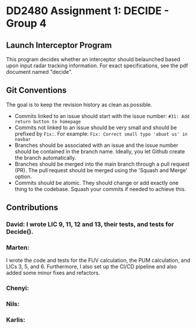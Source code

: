 # DD2480 Assignment 1: DECIDE - Group 4

## Launch Interceptor Program
This program decides whether an interceptor should belaunched based upon input radar tracking information. For exact specifications, see the pdf document named "decide".


## Git Conventions
The goal is to keep the revision history as clean as possible.

- Commits linked to an issue should start with the issue number: `#31: Add return button to homepage`
- Commits not linked to an issue should be very small and should be prefixed by `Fix:`. For example: `Fix: Correct small typo 'abuot us' in navbar`
- Branches should be associated with an issue and the issue number should be contained in the branch name. Ideally, you let Github create the branch automatically. 
- Branches should be merged into the main branch through a pull request (PR). The pull request should be merged using the 'Squash and Merge' option.
- Commits should be atomic. They should change or add exactly one thing to the codebase. Squash your commits if needed to achieve this. 

## Contributions

### David: I wrote LIC 9, 11, 12 and 13, their tests, and tests for Decide(). 
### Marten: 
I wrote the code and tests for the FUV calculation, the PUM calculation, and LICs 3, 5, and 6. Furthermore, I also set up the CI/CD pipeline and also added some minor fixes and refactors.
### Chenyi: 
### Nils: 
### Karlis: 
